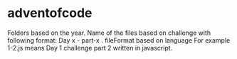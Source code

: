 # adventofcode

Folders based on the year.
Name of the files based on challenge with following format:
Day x - part-x . fileFormat based on language
For example 
1-2.js means Day 1 challenge part 2 written in javascript.
